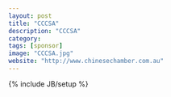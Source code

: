 ```yaml
---
layout: post
title: "CCCSA"
description: "CCCSA"
category: 
tags: [sponsor]
image: "CCCSA.jpg"
website: "http://www.chinesechamber.com.au"
---
```

{% include JB/setup %}
